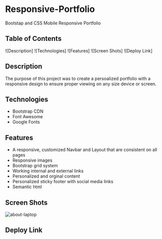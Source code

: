 # Responsive-Portfolio
Bootstap and CSS Mobile Responsive Portfolio
## Table of Contents ##
![Description]
![Technologies]
![Features]
![Screen Shots]
![Deploy Link]
## Description ##
The purpose of this project was to create a persoalized portfolio with a responsive design to ensure proper viewing on any size device or screen.
## Technologies ##
* Bootstrap CDN
* Font Awesome
* Google Fonts
## Features ##
* A responsive, customized Navbar and Layout that are consistent on all pages
* Responsive images
* Bootstrap grid system
* Working internal and external links
* Personalized and orginal content
* Personalized sticky footer with social media links
* Semantic html
## Screen Shots ##
![about-laptop](https://github.com/CaitlinCollins/Responsive-Portfolio/blob/main/assets/screenshots/about-laptop.png)
## Deploy Link ##



